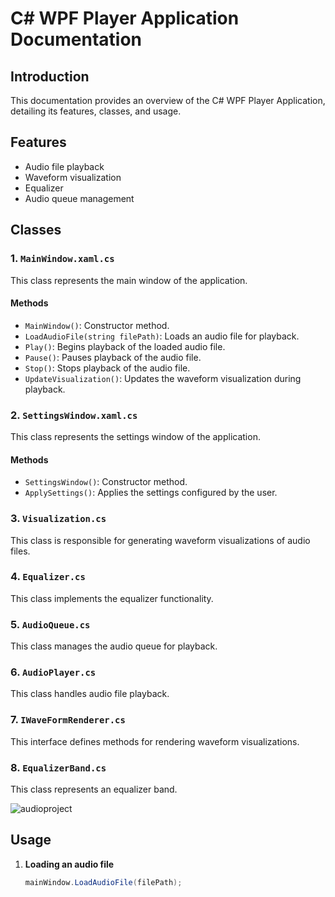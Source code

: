 # C# WPF Player Application Documentation

## Introduction
This documentation provides an overview of the C# WPF Player Application, detailing its features, classes, and usage.

## Features
- Audio file playback
- Waveform visualization
- Equalizer
- Audio queue management

## Classes

### 1. `MainWindow.xaml.cs`
This class represents the main window of the application.

#### Methods
- `MainWindow()`: Constructor method.
- `LoadAudioFile(string filePath)`: Loads an audio file for playback.
- `Play()`: Begins playback of the loaded audio file.
- `Pause()`: Pauses playback of the audio file.
- `Stop()`: Stops playback of the audio file.
- `UpdateVisualization()`: Updates the waveform visualization during playback.

### 2. `SettingsWindow.xaml.cs`
This class represents the settings window of the application.

#### Methods
- `SettingsWindow()`: Constructor method.
- `ApplySettings()`: Applies the settings configured by the user.

### 3. `Visualization.cs`
This class is responsible for generating waveform visualizations of audio files.

### 4. `Equalizer.cs`
This class implements the equalizer functionality.

### 5. `AudioQueue.cs`
This class manages the audio queue for playback.

### 6. `AudioPlayer.cs`
This class handles audio file playback.

### 7. `IWaveFormRenderer.cs`
This interface defines methods for rendering waveform visualizations.

### 8. `EqualizerBand.cs`
This class represents an equalizer band.

![audioproject](https://github.com/kamillo122/AudioProject/assets/67054069/8d5733d8-8565-4572-a483-db53d3d94fa6)

## Usage
1. **Loading an audio file**
   ```csharp
   mainWindow.LoadAudioFile(filePath);
   ```
